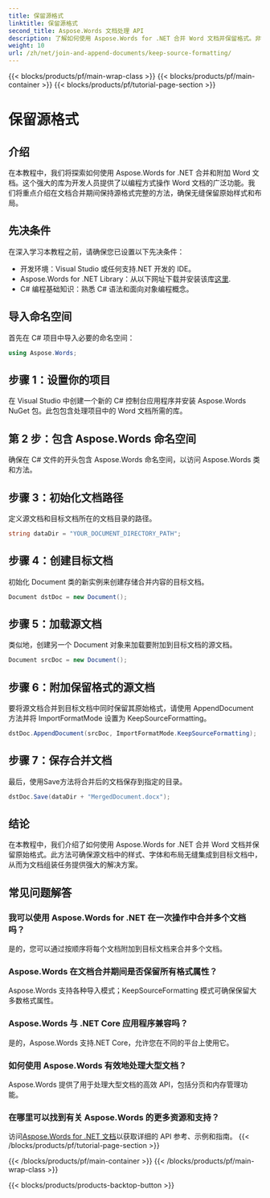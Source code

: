 ```yaml
---
title: 保留源格式
linktitle: 保留源格式
second_title: Aspose.Words 文档处理 API
description: 了解如何使用 Aspose.Words for .NET 合并 Word 文档并保留格式。非常适合希望自动执行文档组装任务的开发人员。
weight: 10
url: /zh/net/join-and-append-documents/keep-source-formatting/
---
```


{{< blocks/products/pf/main-wrap-class >}}
{{< blocks/products/pf/main-container >}}
{{< blocks/products/pf/tutorial-page-section >}}

# 保留源格式

## 介绍

在本教程中，我们将探索如何使用 Aspose.Words for .NET 合并和附加 Word 文档。这个强大的库为开发人员提供了以编程方式操作 Word 文档的广泛功能。我们将重点介绍在文档合并期间保持源格式完整的方法，确保无缝保留原始样式和布局。

## 先决条件

在深入学习本教程之前，请确保您已设置以下先决条件：

- 开发环境：Visual Studio 或任何支持.NET 开发的 IDE。
-  Aspose.Words for .NET Library：从以下网址下载并安装该库[这里](https://releases.aspose.com/words/net/).
- C# 编程基础知识：熟悉 C# 语法和面向对象编程概念。

## 导入命名空间

首先在 C# 项目中导入必要的命名空间：

```csharp
using Aspose.Words;
```

## 步骤 1：设置你的项目

在 Visual Studio 中创建一个新的 C# 控制台应用程序并安装 Aspose.Words NuGet 包。此包包含处理项目中的 Word 文档所需的库。

## 第 2 步：包含 Aspose.Words 命名空间

确保在 C# 文件的开头包含 Aspose.Words 命名空间，以访问 Aspose.Words 类和方法。

## 步骤 3：初始化文档路径

定义源文档和目标文档所在的文档目录的路径。

```csharp
string dataDir = "YOUR_DOCUMENT_DIRECTORY_PATH";
```

## 步骤 4：创建目标文档

初始化 Document 类的新实例来创建存储合并内容的目标文档。

```csharp
Document dstDoc = new Document();
```

## 步骤 5：加载源文档

类似地，创建另一个 Document 对象来加载要附加到目标文档的源文档。

```csharp
Document srcDoc = new Document();
```

## 步骤 6：附加保留格式的源文档

要将源文档合并到目标文档中同时保留其原始格式，请使用 AppendDocument 方法并将 ImportFormatMode 设置为 KeepSourceFormatting。

```csharp
dstDoc.AppendDocument(srcDoc, ImportFormatMode.KeepSourceFormatting);
```

## 步骤 7：保存合并文档

最后，使用Save方法将合并后的文档保存到指定的目录。

```csharp
dstDoc.Save(dataDir + "MergedDocument.docx");
```

## 结论

在本教程中，我们介绍了如何使用 Aspose.Words for .NET 合并 Word 文档并保留原始格式。此方法可确保源文档中的样式、字体和布局无缝集成到目标文档中，从而为文档组装任务提供强大的解决方案。

## 常见问题解答

### 我可以使用 Aspose.Words for .NET 在一次操作中合并多个文档吗？
是的，您可以通过按顺序将每个文档附加到目标文档来合并多个文档。

### Aspose.Words 在文档合并期间是否保留所有格式属性？
Aspose.Words 支持各种导入模式；KeepSourceFormatting 模式可确保保留大多数格式属性。

### Aspose.Words 与 .NET Core 应用程序兼容吗？
是的，Aspose.Words 支持.NET Core，允许您在不同的平台上使用它。

### 如何使用 Aspose.Words 有效地处理大型文档？
Aspose.Words 提供了用于处理大型文档的高效 API，包括分页和内存管理功能。

### 在哪里可以找到有关 Aspose.Words 的更多资源和支持？
访问[Aspose.Words for .NET 文档](https://reference.aspose.com/words/net/)以获取详细的 API 参考、示例和指南。
{{< /blocks/products/pf/tutorial-page-section >}}

{{< /blocks/products/pf/main-container >}}
{{< /blocks/products/pf/main-wrap-class >}}

{{< blocks/products/products-backtop-button >}}
